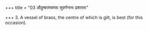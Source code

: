 +++
title = "03 औदुम्बरश्चमसः सुवर्णनाभः प्रशास्तः"

+++
3. A vessel of brass, the centre of which is gilt, is best (for this occasion).
